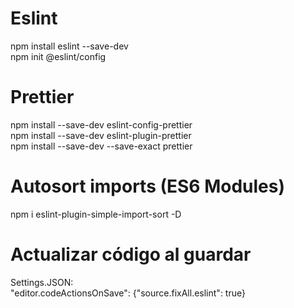 # Eslint
npm install eslint --save-dev <br>
npm init @eslint/config

# Prettier
npm install --save-dev eslint-config-prettier <br>
npm install --save-dev eslint-plugin-prettier <br>
npm install --save-dev --save-exact prettier

# Autosort imports (ES6 Modules)
npm i eslint-plugin-simple-import-sort -D

# Actualizar código al guardar
Settings.JSON: <br>
"editor.codeActionsOnSave": {"source.fixAll.eslint": true}

